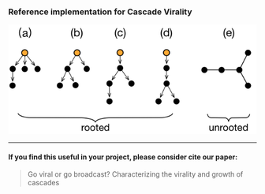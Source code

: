 ### Reference implementation for Cascade Virality

![Rooted vs unrooted cascades](cascade_example.png)



----
#### If you find this useful in your project, please consider cite our paper:
> Go viral or go broadcast? Characterizing the virality and growth of cascades
